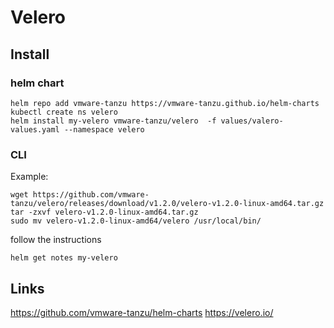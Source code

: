 # Velero

## Install 

### helm chart

```
helm repo add vmware-tanzu https://vmware-tanzu.github.io/helm-charts
kubectl create ns velero
helm install my-velero vmware-tanzu/velero  -f values/valero-values.yaml --namespace velero
```

### CLI 
Example:

```
wget https://github.com/vmware-tanzu/velero/releases/download/v1.2.0/velero-v1.2.0-linux-amd64.tar.gz
tar -zxvf velero-v1.2.0-linux-amd64.tar.gz
sudo mv velero-v1.2.0-linux-amd64/velero /usr/local/bin/
```

follow the instructions 
```
helm get notes my-velero
```

## Links
https://github.com/vmware-tanzu/helm-charts
https://velero.io/

